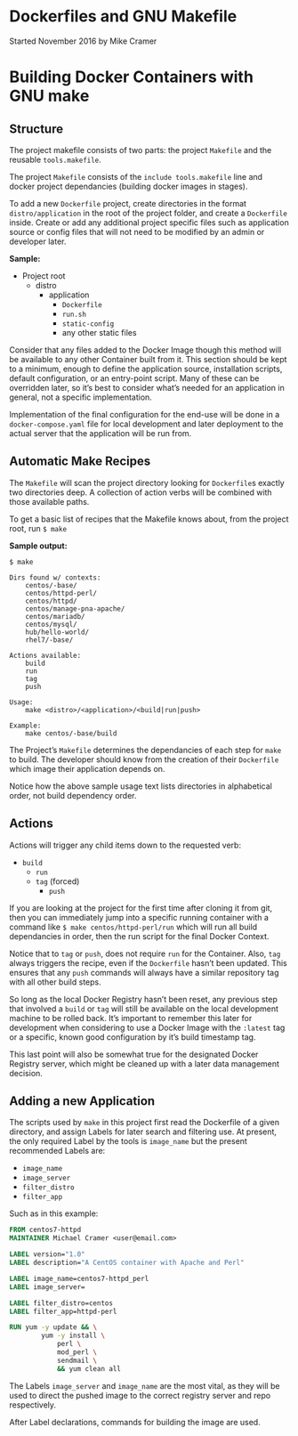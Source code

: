 # Dockerfiles and GNU Makefile

Started November 2016 by Mike Cramer

# Building Docker Containers with GNU make

## Structure

The project makefile consists of two parts: the project `Makefile` and the reusable `tools.makefile`.

The project `Makefile` consists of the `include tools.makefile` line and docker project dependancies (building docker images in stages).

To add a new `Dockerfile` project, create directories in the format `distro/application` in the root of the project folder, and create a `Dockerfile` inside. Create or add any additional project specific files such as application source or config files that will not need to be modified by an admin or developer later.

**Sample:**

- Project root
	- distro
		- application
			- `Dockerfile`
			- `run.sh`
			- `static-config`
			- any other static files

Consider that any files added to the Docker Image though this method will be available to any other Container built from it. This section should be kept to a minimum, enough to define the application source, installation scripts, default configuration, or an entry-point script. Many of these can be overridden later, so it’s best to consider what’s needed for an application in general, not a specific implementation.

Implementation of the final configuration for the end-use will be done in a `docker-compose.yaml` file for local development and later deployment to the actual server that the application will be run from.

## Automatic Make Recipes

The `Makefile` will scan the project directory looking for `Dockerfile`s exactly two directories deep. A collection of action verbs will be combined with those available paths.

To get a basic list of recipes that the Makefile knows about, from the project root, run `$ make`

**Sample output:**

```text
$ make

Dirs found w/ contexts:
    centos/-base/
    centos/httpd-perl/
    centos/httpd/
    centos/manage-pna-apache/
    centos/mariadb/
    centos/mysql/
    hub/hello-world/
    rhel7/-base/

Actions available:
    build
    run
    tag
    push

Usage:
    make <distro>/<application>/<build|run|push>

Example:
    make centos/-base/build
```

The Project’s `Makefile` determines the dependancies of each step for `make` to build. The developer should know from the creation of their `Dockerfile` which image their application depends on.

Notice how the above sample usage text lists directories in alphabetical order, not build dependency order.

## Actions

Actions will trigger any child items down to the requested verb:

- `build`
	- `run`
	- `tag` (forced)
		- `push`

If you are looking at the project for the first time after cloning it from git, then you can immediately jump into a specific running container with a command like `$ make centos/httpd-perl/run` which will run all build dependancies in order, then the run script for the final Docker Context.

Notice that to `tag` or `push`, does not require `run` for the Container. Also, `tag` always triggers the recipe, even if the `Dockerfile` hasn’t been updated. This ensures that any `push` commands will always have a similar repository tag with all other build steps.

So long as the local Docker Registry hasn’t been reset, any previous step that involved a `build` or `tag` will still be available on the local development machine to be rolled back. It’s important to remember this later for development when considering to use a Docker Image with the `:latest` tag or a specific, known good configuration by it’s build timestamp tag.

This last point will also be somewhat true for the designated Docker Registry server, which might be cleaned up with a later data management decision.

## Adding a new Application

The scripts used by `make` in this project first read the Dockerfile of a given directory, and assign Labels for later search and filtering use. At present, the only required Label by the tools is `image_name` but the present recommended Labels are:

- `image_name`
- `image_server`
- `filter_distro`
- `filter_app`

Such as in this example:

```dockerfile
FROM centos7-httpd
MAINTAINER Michael Cramer <user@email.com>

LABEL version="1.0"
LABEL description="A CentOS container with Apache and Perl"

LABEL image_name=centos7-httpd_perl
LABEL image_server=

LABEL filter_distro=centos
LABEL filter_app=httpd-perl

RUN yum -y update && \
		yum -y install \
			perl \
			mod_perl \
			sendmail \
			&& yum clean all
```

The Labels `image_server` and `image_name` are the most vital, as they will be used to direct the pushed image to the correct registry server and repo respectively.

After Label declarations, commands for building the image are used.


